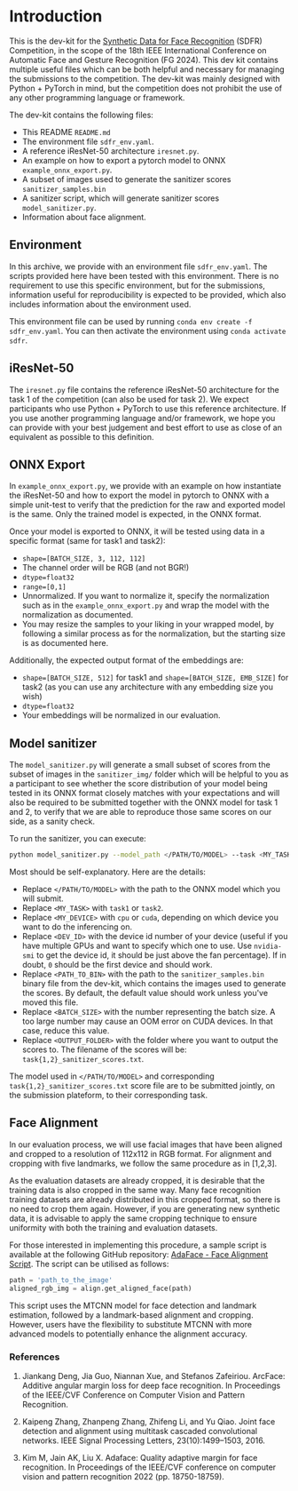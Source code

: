 # Introduction

This is the dev-kit for the [Synthetic Data for Face Recognition](https://idiap.ch/challenge/sdfr/) (SDFR) Competition, in the scope of the 18th IEEE International Conference on Automatic Face and Gesture Recognition (FG 2024).
This dev kit contains multiple useful files which can be both helpful and necessary for managing the submissions to the competition.
The dev-kit was mainly designed with Python + PyTorch in mind, but the competition does not prohibit the use of any other programming language or framework.


The dev-kit contains the following files:
* This README `README.md`
* The environment file `sdfr_env.yaml`.
* A reference iResNet-50 architecture `iresnet.py`.
* An example on how to export a pytorch model to ONNX `example_onnx_export.py`.
* A subset of images used to generate the sanitizer scores `sanitizer_samples.bin`
* A sanitizer script, which will generate sanitizer scores `model_sanitizer.py`.
* Information about face alignment. 

## Environment

In this archive, we provide with an environment file `sdfr_env.yaml`. The scripts provided here have been tested with this environment. There is no requirement to use this specific environment, but for the submissions, information useful for reproducibility is expected to be provided, which also includes information about the environment used.

This environment file can be used by running `conda env create -f sdfr_env.yaml`. You can then activate the environment using `conda activate sdfr`.

## iResNet-50

The `iresnet.py` file contains the reference iResNet-50 architecture for the task 1 of the competition (can also be used for task 2). We expect participants who use Python + PyTorch to use this reference architecture. If you use another programming language and/or framework, we hope you can provide with your best judgement and best effort to use as close of an equivalent as possible to this definition.

## ONNX Export

In `example_onnx_export.py`, we provide with an example on how instantiate the iResNet-50 and how to export the model in pytorch to ONNX with a simple unit-test to verify that the prediction for the raw and exported model is the same. Only the trained model is expected, in the ONNX format.

Once your model is exported to ONNX, it will be tested using data in a specific format (same for task1 and task2):
* `shape=[BATCH_SIZE, 3, 112, 112]`
* The channel order will be RGB (and not BGR!)
* `dtype=float32`
* `range=[0,1]`
* Unnormalized. If you want to normalize it, specify the normalization such as in the `example_onnx_export.py` and wrap the model with the normalization as documented.
* You may resize the samples to your liking in your wrapped model, by following a similar process as for the normalization, but the starting size is as documented here.

Additionally, the expected output format of the embeddings are:
* `shape=[BATCH_SIZE, 512]` for task1 and `shape=[BATCH_SIZE, EMB_SIZE]` for task2 (as you can use any architecture with any embedding size you wish)
* `dtype=float32`
* Your embeddings will be normalized in our evaluation.

## Model sanitizer

The `model_sanitizer.py` will generate a small subset of scores from the subset of images in the `sanitizer_img/` folder which will be helpful to you as a participant to see whether the score distribution of your model being tested in its ONNX format closely matches with your expectations and will also be required to be submitted together with the ONNX model for task 1 and 2, to verify that we are able to reproduce those same scores on our side, as a sanity check.

To run the sanitizer, you can execute:
```bash
python model_sanitizer.py --model_path </PATH/TO/MODEL> --task <MY_TASK> --device <MY_DEVICE> --device_id <DEV_ID> --batch_size <BATCH_SIZE> --sanitizer_bin_path <PATH_TO_BIN> --output_folder <OUTPUT_FOLDER>
```

Most should be self-explanatory. Here are the details:
* Replace `</PATH/TO/MODEL>` with the path to the ONNX model which you will submit.
* Replace `<MY_TASK>` with `task1` or `task2`.
* Replace `<MY_DEVICE>` with `cpu` or `cuda`, depending on which device you want to do the inferencing on.
* Replace `<DEV_ID>` with the device id number of your device (useful if you have multiple GPUs and want to specify which one to use. Use `nvidia-smi` to get the device id, it should be just above the fan percentage). If in doubt, `0` should be the first device and should work.
* Replace `<PATH_TO_BIN>` with the path to the `sanitizer_samples.bin` binary file from the dev-kit, which contains the images used to generate the scores. By default, the default value should work unless you've moved this file.
* Replace `<BATCH_SIZE>` with the number representing the batch size. A too large number may cause an OOM error on CUDA devices. In that case, reduce this value.
* Replace `<OUTPUT_FOLDER>` with the folder where you want to output the scores to. The filename of the scores will be: `task{1,2}_sanitizer_scores.txt`.

The model used in `</PATH/TO/MODEL>` and corresponding `task{1,2}_sanitizer_scores.txt` score file are to be submitted jointly, on the submission plateform, to their corresponding task.

## Face Alignment
In our evaluation process, we will use facial images that have been aligned and cropped to a resolution of 112x112 in RGB format. For alignment and cropping with five landmarks, we follow the same procedure as in [1,2,3].

As the evaluation datasets are already cropped, it is desirable that the training data is also cropped in the same way. Many face recognition training datasets are already distributed in this cropped format, so there is no need to crop them again. However, if you are generating new synthetic data, it is advisable to apply the same cropping technique to ensure uniformity with both the training and evaluation datasets.

For those interested in implementing this procedure, a sample script is available at the following GitHub repository: [AdaFace - Face Alignment Script](https://github.com/mk-minchul/AdaFace/blob/master/face_alignment/align.py). The script can be utilised as follows:

```python
path = 'path_to_the_image'
aligned_rgb_img = align.get_aligned_face(path)
```

This script uses the MTCNN model for face detection and landmark estimation, followed by a landmark-based alignment and cropping. However, users have the flexibility to substitute MTCNN with more advanced models to potentially enhance the alignment accuracy.

### References

1. Jiankang Deng, Jia Guo, Niannan Xue, and Stefanos Zafeiriou. ArcFace: Additive angular margin loss for deep face recognition. In Proceedings of the IEEE/CVF Conference on Computer Vision and Pattern Recognition.

2. Kaipeng Zhang, Zhanpeng Zhang, Zhifeng Li, and Yu Qiao. Joint face detection and alignment using multitask cascaded convolutional networks. IEEE Signal Processing Letters, 23(10):1499–1503, 2016.

3. Kim M, Jain AK, Liu X. Adaface: Quality adaptive margin for face recognition. In Proceedings of the IEEE/CVF conference on computer vision and pattern recognition 2022 (pp. 18750-18759).

